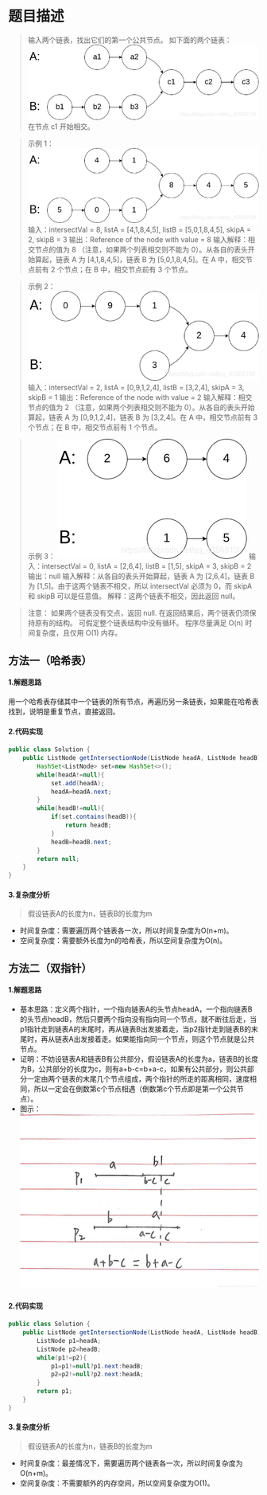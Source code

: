 # 题目描述
> 输入两个链表，找出它们的第一个公共节点。
> 如下面的两个链表：
> ![在这里插入图片描述](52：两个链表的第一个公共节点.assets/2021051017391496.png)
> 在节点 c1 开始相交。

> 示例 1：
> ![在这里插入图片描述](52：两个链表的第一个公共节点.assets/20210510174004451.png)
> 输入：intersectVal = 8, listA = [4,1,8,4,5], listB = [5,0,1,8,4,5], skipA
> = 2, skipB = 3 
> 输出：Reference of the node with value = 8 
> 输入解释：相交节点的值为 8 （注意，如果两个列表相交则不能为 0）。从各自的表头开始算起，链表 A 为 [4,1,8,4,5]，链表 B 为 [5,0,1,8,4,5]。在 A 中，相交节点前有 2 个节点；在 B 中，相交节点前有 3 个节点。  
>

> 示例 2：
> ![在这里插入图片描述](52：两个链表的第一个公共节点.assets/20210510174100563.png)
> 输入：intersectVal = 2, listA = [0,9,1,2,4], listB = [3,2,4], skipA = 3,
> skipB = 1 
> 输出：Reference of the node with value = 2 
> 输入解释：相交节点的值为 2
> （注意，如果两个列表相交则不能为 0）。从各自的表头开始算起，链表 A 为 [0,9,1,2,4]，链表 B 为 [3,2,4]。在 A
> 中，相交节点前有 3 个节点；在 B 中，相交节点前有 1 个节点。  
>

> 示例 3：
> ![在这里插入图片描述](52：两个链表的第一个公共节点.assets/20210510174122762.png)
> 输入：intersectVal = 0, listA = [2,6,4], listB = [1,5], skipA = 3, skipB
> = 2 
> 输出：null 
> 输入解释：从各自的表头开始算起，链表 A 为 [2,6,4]，链表 B 为 [1,5]。由于这两个链表不相交，所以 intersectVal 必须为 0，而 skipA 和 skipB 可以是任意值。
> 解释：这两个链表不相交，因此返回 null。  
>

> 注意： 
> 如果两个链表没有交点，返回 null. 
> 在返回结果后，两个链表仍须保持原有的结构。 
> 可假定整个链表结构中没有循环。
> 程序尽量满足 O(n) 时间复杂度，且仅用 O(1) 内存。


## 方法一（哈希表）
#### 1.解题思路
用一个哈希表存储其中一个链表的所有节点，再遍历另一条链表，如果能在哈希表找到，说明是重复节点，直接返回。
#### 2.代码实现

```java
public class Solution {
    public ListNode getIntersectionNode(ListNode headA, ListNode headB) {
        HashSet<ListNode> set=new HashSet<>();
        while(headA!=null){
            set.add(headA);
            headA=headA.next;
        }
        while(headB!=null){
            if(set.contains(headB)){
                return headB;
            }
            headB=headB.next;
        }
        return null;
    }
}
```
#### 3.复杂度分析

> 假设链表A的长度为n，链表B的长度为m

 - 时间复杂度：需要遍历两个链表各一次，所以时间复杂度为O(n+m)。
 - 空间复杂度：需要额外长度为n的哈希表，所以空间复杂度为O(n)。

## 方法二（双指针）
#### 1.解题思路
 - 基本思路：定义两个指针，一个指向链表A的头节点headA，一个指向链表B的头节点headB，然后只要两个指向没有指向同一个节点，就不断往后走，当p1指针走到链表A的末尾时，再从链表B出发接着走，当p2指针走到链表B的末尾时，再从链表A出发接着走。如果能指向同一个节点，则这个节点就是公共节点。
 - 证明：不妨设链表A和链表B有公共部分，假设链表A的长度为a，链表B的长度为B，公共部分的长度为c，则有a+b-c=b+a-c，如果有公共部分，则公共部分一定由两个链表的末尾几个节点组成，两个指针的所走的距离相同，速度相同，所以一定会在倒数第c个节点相遇（倒数第c个节点即是第一个公共节点）。
 - 图示：
    ![在这里插入图片描述](52：两个链表的第一个公共节点.assets/20210510181114365.png)


#### 2.代码实现

```java
public class Solution {
    public ListNode getIntersectionNode(ListNode headA, ListNode headB) {
        ListNode p1=headA;
        ListNode p2=headB;
        while(p1!=p2){
            p1=p1!=null?p1.next:headB;
            p2=p2!=null?p2.next:headA;
        }
        return p1;
    }
}

```
#### 3.复杂度分析

> 假设链表A的长度为n，链表B的长度为m

 - 时间复杂度：最差情况下，需要遍历两个链表各一次，所以时间复杂度为O(n+m)。
 - 空间复杂度：不需要额外的内存空间，所以空间复杂度为O(1)。
